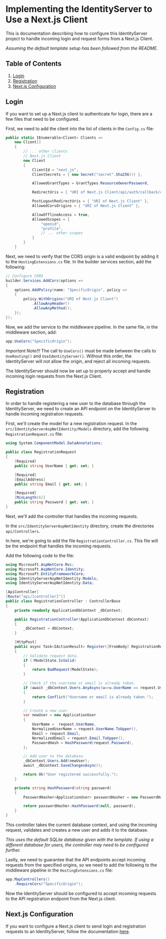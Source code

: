 # Implementing the IdentityServer to Use a Next.js Client

This is documentation describing how to configure this IdentityServer project to handle incoming login and request forms from a Next.js Client.

*Assuming the default template setup has been followed from the README.*

## Table of Contents

1. [Login](#login)
2. [Registration](#registration)
3. [Next.js Configuration](#nextjs-configuration)

## Login

If you want to set up a Next.js client to authenticate for login, there are a few files that need to be configured.

First, we need to add the client into the list of clients in the `Config.cs` file:

```c#
public static IEnumerable<Client> Clients => 
    new Client[]
    {
        // ... other clients
        // Next.js Client
        new Client
        {
            ClientId = "next.js",
            ClientSecrets = { new Secret("secret".Sha256()) },

            AllowedGrantTypes = GrantTypes.ResourceOwnerPassword,

            RedirectUris = { "URI of Next.js Client/api/auth/callback/credentials" },

            PostLogoutRedirectUris = { "URI of Next.js Client" },
            AllowedCorsOrigins = { "URI of Next.js Client" },

            AllowOfflineAccess = true,
            AllowedScopes = { 
                "openid",
                "profile",
                // ... other scopes
            }
        }
    }
```

Next, we need to verify that the CORS origin is a valid endpoint by adding it to the `HostingExtensions.cs` file. In the builder services section, add the following:

```c#
// Configure CORS
builder.Services.AddCors(options =>
{
    options.AddPolicy(name: "SpecificOrigin", policy =>
    {
        policy.WithOrigins("URI of Next.js Client")
            .AllowAnyHeader()
            .AllowAnyMethod();
    });
});
```

Now, we add the service to the middleware pipeline. In the same file, in the middleware section, add:

```c#
app.UseCors("SpecificOrigin");
```

*Important Note!!!* The call to `UseCors()` must be made between the calls to `UseRouting()` and `UseIdentityServer()`. Without this order, the IdentityServer will not allow the origin, and reject all incoming requests.

The IdentityServer should now be set up to properly accept and handle incoming login requests from the Next.js Client.

## Registration

In order to handle registering a new user to the database through the IdentityServer, we need to create an API endpoint on the IdentityServer to handle incoming registration requests.

First, we'll create the model for a new registration request. In the `src/IdentityServerAspNetIdentity/Models` directory, add the following `RegistrationRequest.cs` file:

```c#
using System.ComponentModel.DataAnnotations;

public class RegistrationRequest
{
    [Required]
    public string UserName { get; set; }

    [Required]
    [EmailAddress]
    public string Email { get; set; }

    [Required]
    [MinLength(6)]
    public string Password { get; set; }
}
```

Next, we'll add the controller that handles the incoming requests.

In the `src/IdentityServerAspNetIdentity` directory, create the directories `api/Controllers`.

In here, we're going to add the file `RegistrationController.cs`. This file will be the endpoint that handles the incoming requests.

Add the following code to the file:

```c#
using Microsoft.AspNetCore.Mvc;
using Microsoft.AspNetCore.Identity;
using Microsoft.EntityFrameworkCore;
using IdentityServerAspNetIdentity.Models;
using IdentityServerAspNetIdentity.Data;

[ApiController]
[Route("api/[controller]")]
public class RegistrationController : ControllerBase
{
    private readonly ApplicationDbContext _dbContext;

    public RegistrationController(ApplicationDbContext dbContext)
    {
        _dbContext = dbContext;
    }

    [HttpPost]
    public async Task<IActionResult> Register([FromBody] RegistrationRequest request)
    {
        // Validate request data.
        if (!ModelState.IsValid)
        {
            return BadRequest(ModelState);
        }

        // Check if the username or email is already taken.
        if (await _dbContext.Users.AnyAsync(u=>u.UserName == request.UserName || u.Email == request.Email))
        {
            return Conflict("Username or email is already taken.");
        }

        // Create a new user.
        var newUser = new ApplicationUser
        {
            UserName =  request.UserName,
            NormalizedUserName = request.UserName.ToUpper(),
            Email = request.Email,
            NormalizedEmail = request.Email.ToUpper(),
            PasswordHash = HashPassword(request.Password),
        };

        // Add user to the database.
        _dbContext.Users.Add(newUser);
        await _dbContext.SaveChangesAsync();

        return Ok("User registered successfully.");
    }

    private string HashPassword(string password)
    {
        PasswordHasher<ApplicationUser> passwordHasher = new PasswordHasher<ApplicationUser>();

        return passwordHasher.HashPassword(null, password);
    }
}
```

This controller takes the current database context, and using the incoming request, validates and creates a new user and adds it to the database.

*This uses the default SQLite database given with the template. If using a different database for users, the controller may need to be configured further.*

Lastly, we need to guarantee that the API endpoints accept incoming requests from the specified origins, so we need to add the following to the middleware pipeline in the `HostingExtensions.cs` file:

```c#
app.MapControllers()
    .RequireCors("SpecificOrigin");
```

Now the IdentityServer should be configured to accept incoming requests to the API registration endpoint from the Next.js client.

## Next.js Configuration

If you want to configure a Next.js client to send login and registration requests to an IdentityServer, follow the documentation [here](https://github.com/willwpearson/optim.boo/tree/main).
